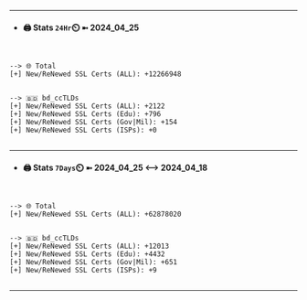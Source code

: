

---
- #### 🖨️ **Stats** `24Hr`⏲️ ➼ 2024_04_25
```console


--> 🌐 Total
[+] New/ReNewed SSL Certs (ALL): +12266948


--> 🇧🇩 bd_ccTLDs
[+] New/ReNewed SSL Certs (ALL): +2122
[+] New/ReNewed SSL Certs (Edu): +796
[+] New/ReNewed SSL Certs (Gov|Mil): +154
[+] New/ReNewed SSL Certs (ISPs): +0


```

---
- #### 🖨️ **Stats** `7Days`⏲️ ➼ 2024_04_25 <--> 2024_04_18
```console


--> 🌐 Total
[+] New/ReNewed SSL Certs (ALL): +62878020


--> 🇧🇩 bd_ccTLDs
[+] New/ReNewed SSL Certs (ALL): +12013
[+] New/ReNewed SSL Certs (Edu): +4432
[+] New/ReNewed SSL Certs (Gov|Mil): +651
[+] New/ReNewed SSL Certs (ISPs): +9


```

---

